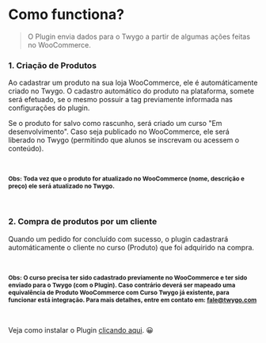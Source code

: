 # Como functiona?

> O Plugin envia dados para o Twygo a partir de algumas ações feitas no WooCommerce.

### 1. Criação de Produtos

Ao cadastrar um produto na sua loja WooCommerce, ele é automáticamente criado no Twygo.
O cadastro automático do produto na plataforma, somete será efetuado, se o mesmo possuir a tag previamente informada nas configurações do plugin.

Se o produto for salvo como rascunho, será criado um curso "Em desenvolvimento". Caso seja publicado no WooCommerce, ele será liberado no Twygo (permitindo que alunos se inscrevam ou acessem o conteúdo).

<br/>

<strong style="font-size: 12px;">Obs: Toda vez que o produto for atualizado no WooCommerce (nome, descrição e preço) ele será atualizado no Twygo.</strong>

<br/>

### 2. Compra de produtos por um cliente

Quando um pedido for concluído com sucesso, o plugin cadastrará automáticamente o cliente no curso (Produto) que foi adquirido na compra.

<br/>

<strong style="font-size: 12px;">Obs: O curso precisa ter sido cadastrado previamente no WooCommerce e ter sido enviado para o Twygo (com o Plugin). Caso contrário deverá ser mapeado uma equivalência de Produto WooCommerce com Curso Twygo já existente, para funcionar está integração. Para mais detalhes, entre em contato em: fale@twygo.com</strong>

<br/>

Veja como instalar o Plugin [clicando aqui](/pages/primeiros_passos/instalacao). 😀
